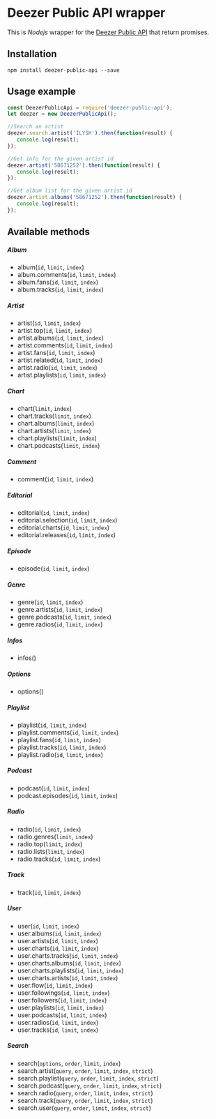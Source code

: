 # Deezer Public API wrapper

This is *Nodejs* wrapper for the [Deezer Public API](http://developers.deezer.com/api) that return promises.

## Installation
    npm install deezer-public-api --save

## Usage example

```js
const DeezerPublicApi = require('deezer-public-api');
let deezer = new DeezerPublicApi();

//Search an artist
deezer.search.artist('ILYSH').then(function(result) {
   console.log(result);
});

//Get info for the given artist id
deezer.artist('58671252').then(function(result) {
   console.log(result);
});

//Get album list for the given artist id
deezer.artist.albums('58671252').then(function(result) {
   console.log(result);
});
```
## Available methods

##### Album
* album(`id`, `limit`, `index`)
* album.comments(`id`, `limit`, `index`)
* album.fans(`id`, `limit`, `index`)
* album.tracks(`id`, `limit`, `index`)

##### Artist
* artist(`id`, `limit`, `index`)
* artist.top(`id`, `limit`, `index`)
* artist.albums(`id`, `limit`, `index`)
* artist.comments(`id`, `limit`, `index`)
* artist.fans(`id`, `limit`, `index`)
* artist.related(`id`, `limit`, `index`)
* artist.radio(`id`, `limit`, `index`)
* artist.playlists(`id`, `limit`, `index`)

##### Chart
* chart(`limit`, `index`)
* chart.tracks(`limit`, `index`)
* chart.albums(`limit`, `index`)
* chart.artists(`limit`, `index`)
* chart.playlists(`limit`, `index`)
* chart.podcasts(`limit`, `index`)

##### Comment
* comment(`id`, `limit`, `index`)

##### Editorial
* editorial(`id`, `limit`, `index`)
* editorial.selection(`id`, `limit`, `index`)
* editorial.charts(`id`, `limit`, `index`)
* editorial.releases(`id`, `limit`, `index`)

##### Episode
* episode(`id`, `limit`, `index`)

##### Genre
* genre(`id`, `limit`, `index`)
* genre.artists(`id`, `limit`, `index`)
* genre.podcasts(`id`, `limit`, `index`)
* genre.radios(`id`, `limit`, `index`)

##### Infos
* infos()

##### Options
* options()

##### Playlist
* playlist(`id`, `limit`, `index`)
* playlist.comments(`id`, `limit`, `index`)
* playlist.fans(`id`, `limit`, `index`)
* playlist.tracks(`id`, `limit`, `index`)
* playlist.radio(`id`, `limit`, `index`)

##### Podcast
* podcast(`id`, `limit`, `index`)
* podcast.episodes(`id`, `limit`, `index`)

##### Radio
* radio(`id`, `limit`, `index`)
* radio.genres(`limit`, `index`)
* radio.top(`limit`, `index`)
* radio.lists(`limit`, `index`)
* radio.tracks(`id`, `limit`, `index`)

##### Track
* track(`id`, `limit`, `index`)

##### User
* user(`id`, `limit`, `index`)
* user.albums(`id`, `limit`, `index`)
* user.artists(`id`, `limit`, `index`)
* user.charts(`id`, `limit`, `index`)
* user.charts.tracks(`id`, `limit`, `index`)
* user.charts.albums(`id`, `limit`, `index`)
* user.charts.playlists(`id`, `limit`, `index`)
* user.charts.artists(`id`, `limit`, `index`)
* user.flow(`id`, `limit`, `index`)
* user.followings(`id`, `limit`, `index`)
* user.followers(`id`, `limit`, `index`)
* user.playlists(`id`, `limit`, `index`)
* user.podcasts(`id`, `limit`, `index`)
* user.radios(`id`, `limit`, `index`)
* user.tracks(`id`, `limit`, `index`)

##### Search
* search(`options`, `order`, `limit`, `index`)
* search.artist(`query`, `order`, `limit`, `index`, `strict`)
* search.playlist(`query`, `order`, `limit`, `index`, `strict`)
* search.podcast(`query`, `order`, `limit`, `index`, `strict`)
* search.radio(`query`, `order`, `limit`, `index`, `strict`)
* search.track(`query`, `order`, `limit`, `index`, `strict`)
* search.user(`query`, `order`, `limit`, `index`, `strict`)
